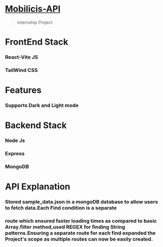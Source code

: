 # [Mobilicis-API](https://mobilicis-api.vercel.app/)
> Internship Project

# FrontEnd Stack
### React-Vite JS
### TailWind CSS

# Features
 ### Supports Dark and Light mode

# Backend Stack
### Node Js
### Express
### MongoDB

# API Explanation

### Stored sample_data.json in a mongoDB database to allow users to fetch data.Each Find condition is a separate
###  route which ensured faster loading times as compared to basic Array.filter method,used REGEX for finding String patterns.Ensuring a separate route for each find expanded the Project's scope as multiple routes can now be easily created.

